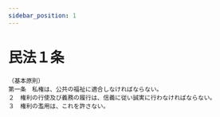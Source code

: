 ```yaml
---
sidebar_position: 1
---
```


# 民法１条

```
（基本原則）
第一条　私権は、公共の福祉に適合しなければならない。
２　権利の行使及び義務の履行は、信義に従い誠実に行わなければならない。
３　権利の濫用は、これを許さない。
```

